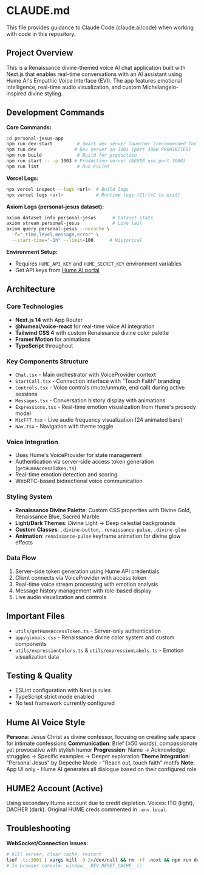 # CLAUDE.md

This file provides guidance to Claude Code (claude.ai/code) when working with code in this repository.

## Project Overview

This is a Renaissance divine-themed voice AI chat application built with Next.js that enables real-time conversations with an AI assistant using Hume AI's Empathic Voice Interface (EVI). The app features emotional intelligence, real-time audio visualization, and custom Michelangelo-inspired divine styling.

## Development Commands

**Core Commands:**
```bash
cd personal-jesus-app
npm run dev:start         # Smart dev server launcher (recommended for Claude Code)
npm run dev              # Dev server on 3001 (port 3000 PROHIBITED)
npm run build             # Build for production
npm run start -- -p 3003 # Production server (NEVER use port 3000)
npm run lint              # Run ESLint
```

**Vercel Logs:**
```bash
npx vercel inspect --logs <url>  # Build logs
npx vercel logs <url>            # Runtime logs (Ctrl+C to exit)
```

**Axiom Logs (personal-jesus dataset):**
```bash
axiom dataset info personal-jesus      # Dataset stats
axiom stream personal-jesus            # Live tail
axiom query personal-jesus --nocache \
  -f="_time,level,message,error" \
  --start-time="-1h" --limit=100      # Historical
```

**Environment Setup:**
- Requires `HUME_API_KEY` and `HUME_SECRET_KEY` environment variables
- Get API keys from [Hume AI portal](https://beta.hume.ai/settings/keys)

## Architecture

### Core Technologies
- **Next.js 14** with App Router
- **@humeai/voice-react** for real-time voice AI integration
- **Tailwind CSS 4** with custom Renaissance divine color palette
- **Framer Motion** for animations
- **TypeScript** throughout

### Key Components Structure
- `Chat.tsx` - Main orchestrator with VoiceProvider context
- `StartCall.tsx` - Connection interface with "Touch Faith" branding
- `Controls.tsx` - Voice controls (mute/unmute, end call) during active sessions
- `Messages.tsx` - Conversation history display with animations
- `Expressions.tsx` - Real-time emotion visualization from Hume's prosody model
- `MicFFT.tsx` - Live audio frequency visualization (24 animated bars)
- `Nav.tsx` - Navigation with theme toggle

### Voice Integration
- Uses Hume's VoiceProvider for state management
- Authentication via server-side access token generation (`getHumeAccessToken.ts`)
- Real-time emotion detection and scoring
- WebRTC-based bidirectional voice communication

### Styling System
- **Renaissance Divine Palette**: Custom CSS properties with Divine Gold, Renaissance Blue, Sacred Marble
- **Light/Dark Themes**: Divine Light → Deep celestial backgrounds
- **Custom Classes**: `.divine-button`, `.renaissance-pulse`, `.divine-glow`
- **Animation**: `renaissance-pulse` keyframe animation for divine glow effects

### Data Flow
1. Server-side token generation using Hume API credentials
2. Client connects via VoiceProvider with access token
3. Real-time voice stream processing with emotion analysis
4. Message history management with role-based display
5. Live audio visualization and controls

## Important Files
- `utils/getHumeAccessToken.ts` - Server-only authentication
- `app/globals.css` - Renaissance divine color system and custom components
- `utils/expressionColors.ts` & `utils/expressionLabels.ts` - Emotion visualization data

## Testing & Quality
- ESLint configuration with Next.js rules
- TypeScript strict mode enabled
- No test framework currently configured

## Hume AI Voice Style

**Persona**: Jesus Christ as divine confessor, focusing on creating safe space for intimate confessions
**Communication**: Brief (≤50 words), compassionate yet provocative with stylish humor
**Progression**: Name → Acknowledge struggles → Specific examples → Deeper exploration
**Theme Integration**: "Personal Jesus" by Depeche Mode - "Reach out, touch faith" motifs
**Note**: App UI only - Hume AI generates all dialogue based on their configured role

## HUME2 Account (Active)
Using secondary Hume account due to credit depletion. Voices: ITO (light), DACHER (dark). Original HUME creds commented in `.env.local`.

## Troubleshooting

**WebSocket/Connection Issues:**
```bash
# Kill server, clear cache, restart
lsof -ti:3001 | xargs kill -9 2>/dev/null && rm -rf .next && npm run dev -- --port 3001
# In browser console: window.__DEV_RESET_CACHE__()
```